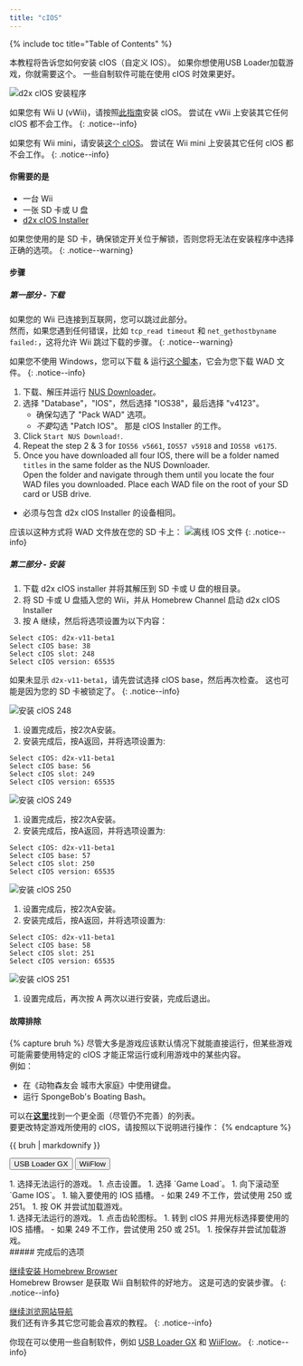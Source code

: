 ```yaml
---
title: "cIOS"
---
```


{% include toc title="Table of Contents" %}

本教程将告诉您如何安装 cIOS（自定义 IOS）。 如果你想使用USB Loader加载游戏，你就需要这个。 一些自制软件可能在使用 cIOS 时效果更好。

![d2x cIOS 安装程序](/images/cios/cIOS.png)

如果您有 Wii U (vWii)，请按照[此指南](https://wiiu.hacks.guide/#/vwii-modding)安装 cIOS。 尝试在 vWii 上安装其它任何 cIOS 都不会工作。
{: .notice--info}

如果您有 Wii mini，请安装[这个 cIOS](cios-mini)。 尝试在 Wii mini 上安装其它任何 cIOS 都不会工作。
{: .notice--info}

#### 你需要的是

- 一台 Wii
- 一张 SD 卡或 U 盘
- [d2x cIOS Installer](https://hbb1.oscwii.org/hbb/d2x-cios-installer/d2x-cios-installer.zip)

如果您使用的是 SD 卡，确保锁定开关位于解锁，否则您将无法在安装程序中选择正确的选项。
{: .notice--warning}

#### 步骤

##### 第一部分 - 下载

如果您的 Wii 已连接到互联网，您可以跳过此部分。 <br/> 然而，如果您遇到任何错误，比如 `tcp_read timeout` 和 `net_gethostbyname failed:`，这将允许 Wii 跳过下载的步骤。
{: .notice--warning}

如果您不使用 Windows，您可以下载 & 运行[这个脚本](/assets/files/d2x_offline_ios.sh)，它会为您下载 WAD 文件。
{: .notice--info}

1. 下载、解压并运行 [NUS Downloader](https://github.com/WiiDatabase/nusdownloader/releases/latest/download/NUSD-Mod-NUS-Fix.zip)。
1. 选择 "Database"，"IOS"，然后选择 "IOS38"，最后选择 "v4123"。
   - 确保勾选了 "Pack WAD" 选项。
   - *不要*勾选 "Patch IOS"。 那是 cIOS Installer 的工作。
1. Click `Start NUS Download!`.
1. Repeat the step 2 & 3 for `IOS56 v5661`, `IOS57 v5918` and `IOS58 v6175`.
1. Once you have downloaded all four IOS, there will be a folder named `titles` in the same folder as the NUS Downloader. <br/> Open the folder and navigate through them until you locate the four WAD files you downloaded. Place each WAD file on the root of your SD card or USB drive.
  - 必须与包含 d2x cIOS Installer 的设备相同。

应该以这种方式将 WAD 文件放在您的 SD 卡上： ![离线 IOS 文件](/images/cios/d2x_offline_ios.png)
{: .notice--info}
##### 第二部分 - 安装

1. 下载 d2x cIOS installer 并将其解压到 SD 卡或 U 盘的根目录。
1. 将 SD 卡或 U 盘插入您的 Wii，并从 Homebrew Channel 启动 d2x cIOS Installer
1. 按 A 继续，然后将选项设置为以下内容：

```
Select cIOS: d2x-v11-beta1
Select cIOS base: 38
Select cIOS slot: 248
Select cIOS version: 65535
```

如果未显示 `d2x-v11-beta1`，请先尝试选择 cIOS base，然后再次检查。 这也可能是因为您的 SD 卡被锁定了。
{: .notice--info}

![安装 cIOS 248](/images/cios/d2x_v11_248.png)

1. 设置完成后，按2次A安装。
1. 安装完成后，按A返回，并将选项设置为:

```
Select cIOS: d2x-v11-beta1
Select cIOS base: 56
Select cIOS slot: 249
Select cIOS version: 65535
```

![安装 cIOS 249](/images/cios/d2x_v11_249.png)

1. 设置完成后，按2次A安装。
1. 安装完成后，按A返回，并将选项设置为:

```
Select cIOS: d2x-v11-beta1
Select cIOS base: 57
Select cIOS slot: 250
Select cIOS version: 65535
```

![安装 cIOS 250](/images/cios/d2x_v11_250.png)

1. 设置完成后，按2次A安装。
1. 安装完成后，按A返回，并将选项设置为:

```
Select cIOS: d2x-v11-beta1
Select cIOS base: 58
Select cIOS slot: 251
Select cIOS version: 65535
```

![安装 cIOS 251](/images/cios/d2x_v11_251.png)

1. 设置完成后，再次按 A 两次以进行安装，完成后退出。

#### 故障排除

{% capture bruh %}
尽管大多是游戏应该默认情况下就能直接运行，但某些游戏可能需要使用特定的 cIOS 才能正常运行或利用游戏中的某些内容。<br> 例如：

- 在《动物森友会 城市大家庭》中使用键盘。
- 运行 SpongeBob's Boating Bash。

可以在[**这里**](https://wiki.gbatemp.net/wiki/Wii_cIOS_base_Compatibility_List)找到一个更全面（尽管仍不完善）的列表。<br> 要更改特定游戏所使用的 cIOS，请按照以下说明进行操作：
{% endcapture %}

<div class="notice--warning">{{ bruh | markdownify }}</div>

<button class="tablinks btn btn--large btn--primary" id="defaultOpen" onclick="openTab(event, 'usbloadergx')">USB Loader GX</button>
<button class="tablinks btn btn--large btn--info" onclick="openTab(event, 'wiiflow')">WiiFlow</button>

<div id="usbloadergx" class="blanktabcontent" markdown="1">
1. 选择无法运行的游戏。
1. 点击设置。
1. 选择 `Game Load`。
1. 向下滚动至 `Game IOS`。
1. 输入要使用的 IOS 插槽。
    - 如果 249 不工作，尝试使用 250 或 251。
1. 按 OK 并尝试加载游戏。
</div>
<div id="wiiflow" class="blanktabcontent" markdown="1">
1. 选择无法运行的游戏。
1. 点击齿轮图标。
1. 转到 cIOS 并用光标选择要使用的 IOS 插槽。
    - 如果 249 不工作，尝试使用 250 或 251。
1. 按保存并尝试加载游戏。
</div>
##### 完成后的选项

[继续安装 Homebrew Browser](hbb)<br> Homebrew Browser 是获取 Wii 自制软件的好地方。 这是可选的安装步骤。
{: .notice--info}

[继续浏览网站导航](site-navigation)<br> 我们还有许多其它您可能会喜欢的教程。
{: .notice--info}

你现在可以使用一些自制软件，例如 [USB Loader GX](usbloadergx) 和 [WiiFlow](wiiflow)。
{: .notice--info}

<script>
    let tabcontent = document.getElementsByClassName("blanktabcontent");
    let tablinks = document.getElementsByClassName("tablinks");

    function openTab(evt, tabName) {
        let element;

        for (element of tabcontent) {
            element.style.display = "none";
        }

        for (element of tablinks) {
            element.className = element.className.replace("btn--primary", "btn--info");
            if (!element.className.includes('btn--info'))
                element.className += " btn--info";
        }

        document.getElementById(tabName).style.display = "block";
        evt.currentTarget.className = evt.currentTarget.className.replace("btn--info", "btn--primary");
    }

    // Get the element with id="defaultOpen" and click on it
    document.getElementById("defaultOpen").click();
</script>
